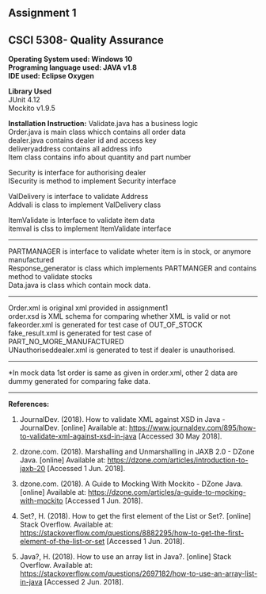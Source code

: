 ## Assignment 1
## CSCI 5308- Quality Assurance 

**Operating System used: Windows 10** <br/>
 **Programing language used: JAVA v1.8**<br/>
 **IDE used: Eclipse Oxygen**<br/>
 
 **Library Used**
 <br/>JUnit 4.12<br/>
 Mockito v1.9.5<br/>
 
 **Installation Instruction:**
 Validate.java has a business logic<br/>
 Order.java is main class whicch contains all order data<br/>
 dealer.java contains dealer id and access key<br/>
 deliveryaddress contains all address info<br/>
 Item class contains info about quantity and part number<br/>
 
 Security is interface for authorising dealer<br/>
 ISecurity is method to implement Security interface<br/>
 
 ValDelivery is interface to validate Address<br/>
 Addvali is class to implement ValDelivery class<br/>
 
 ItemValidate is Interface to validate item data<br/>
 itemval is clss to implement ItemValidate interface<br/>
 
____
PARTMANAGER is interface to validate wheter item is in stock, or anymore manufactured<br/>
Response_generator is class which implements PARTMANGER and contains method to validate stocks<br/>
Data.java is class which contain mock data.<br/>
___
Order.xml is original xml provided in assignment1 <br/>
order.xsd is XML schema for comparing whether XML is valid or not<br/>
fakeorder.xml is generated for test case of OUT_OF_STOCK<br/>
fake_result.xml is generated for test case of PART_NO_MORE_MANUFACTURED<br/>
UNauthoriseddealer.xml is generated to test if dealer is unauthorised.<br/>
___
*In mock data 1st order is same as given in order.xml, other 2 data are dummy generated for comparing fake data.<br/>
___

**References:**
1. JournalDev. (2018). How to validate XML against XSD in Java - JournalDev. [online] Available at: https://www.journaldev.com/895/how-to-validate-xml-against-xsd-in-java [Accessed 30 May 2018].

2. dzone.com. (2018). Marshalling and Unmarshalling in JAXB 2.0 - DZone Java. [online] Available at: https://dzone.com/articles/introduction-to-jaxb-20 [Accessed 1 Jun. 2018].

3. dzone.com. (2018). A Guide to Mocking With Mockito - DZone Java. [online] Available at: https://dzone.com/articles/a-guide-to-mocking-with-mockito [Accessed 1 Jun. 2018].

4. Set?, H. (2018). How to get the first element of the List or Set?. [online] Stack Overflow. Available at: https://stackoverflow.com/questions/8882295/how-to-get-the-first-element-of-the-list-or-set [Accessed 1 Jun. 2018].
5. Java?, H. (2018). How to use an array list in Java?. [online] Stack Overflow. Available at: https://stackoverflow.com/questions/2697182/how-to-use-an-array-list-in-java [Accessed 2 Jun. 2018].


 
